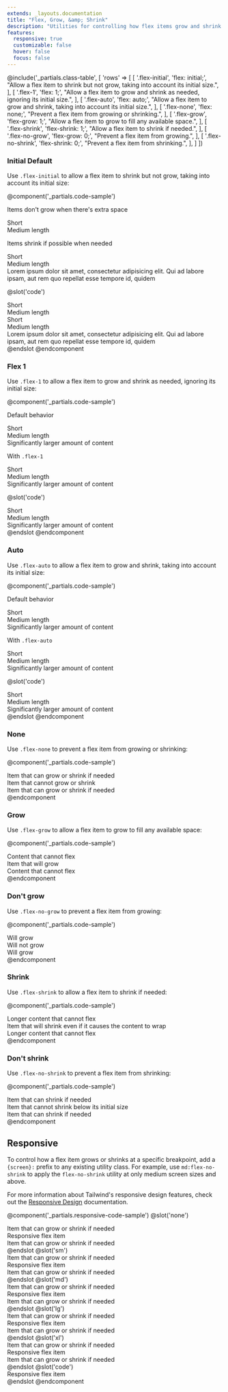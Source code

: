 ```yaml
---
extends: _layouts.documentation
title: "Flex, Grow, &amp; Shrink"
description: "Utilities for controlling how flex items grow and shrink."
features:
  responsive: true
  customizable: false
  hover: false
  focus: false
---
```


@include('_partials.class-table', [
  'rows' => [
    [
      '.flex-initial',
      'flex: initial;',
      "Allow a flex item to shrink but not grow, taking into account its initial size.",
    ],
    [
      '.flex-1',
      'flex: 1;',
      "Allow a flex item to grow and shrink as needed, ignoring its initial size.",
    ],
    [
      '.flex-auto',
      'flex: auto;',
      "Allow a flex item to grow and shrink, taking into account its initial size.",
    ],
    [
      '.flex-none',
      'flex: none;',
      "Prevent a flex item from growing or shrinking.",
    ],
    [
      '.flex-grow',
      'flex-grow: 1;',
      "Allow a flex item to grow to fill any available space.",
    ],
    [
      '.flex-shrink',
      'flex-shrink: 1;',
      "Allow a flex item to shrink if needed.",
    ],
    [
      '.flex-no-grow',
      'flex-grow: 0;',
      "Prevent a flex item from growing.",
    ],
    [
      '.flex-no-shrink',
      'flex-shrink: 0;',
      "Prevent a flex item from shrinking.",
    ],
  ]
])

### Initial <span class="ml-2 font-semibold text-grey text-sm uppercase tracking-wide">Default</span>

Use `.flex-initial` to allow a flex item to shrink but not grow, taking into account its initial size:

@component('_partials.code-sample')
<p class="text-sm text-grey mb-1">Items don't grow when there's extra space</p>
<div class="flex bg-grey-lighter  mb-6">
  <div class="flex-initial text-grey-dark text-center bg-grey-light px-4 py-2 m-2">
    Short
  </div>
  <div class="flex-initial text-grey-dark text-center bg-grey-light px-4 py-2 m-2">
    Medium length
  </div>
</div>

<p class="text-sm text-grey mb-1">Items shrink if possible when needed</p>
<div class="flex bg-grey-lighter ">
  <div class="flex-initial text-grey-dark text-center bg-grey-light px-4 py-2 m-2">
    Short
  </div>
  <div class="flex-initial text-grey-dark text-center bg-grey-light px-4 py-2 m-2">
    Medium length
  </div>
  <div class="flex-initial text-grey-dark text-center bg-grey-light px-4 py-2 m-2">
    Lorem ipsum dolor sit amet, consectetur adipisicing elit. Qui ad labore ipsam, aut rem quo repellat esse tempore id, quidem
  </div>
</div>

@slot('code')
<div class="flex bg-grey-lighter ">
  <div class="flex-initial text-grey-dark text-center bg-grey-light px-4 py-2 m-2">
    Short
  </div>
  <div class="flex-initial text-grey-dark text-center bg-grey-light px-4 py-2 m-2">
    Medium length
  </div>
</div>

<div class="flex bg-grey-lighter ">
  <div class="flex-initial text-grey-dark text-center bg-grey-light px-4 py-2 m-2">
    Short
  </div>
  <div class="flex-initial text-grey-dark text-center bg-grey-light px-4 py-2 m-2">
    Medium length
  </div>
  <div class="flex-initial text-grey-dark text-center bg-grey-light px-4 py-2 m-2">
    Lorem ipsum dolor sit amet, consectetur adipisicing elit. Qui ad labore ipsam, aut rem quo repellat esse tempore id, quidem
  </div>
</div>
@endslot
@endcomponent

### Flex 1

Use `.flex-1` to allow a flex item to grow and shrink as needed, ignoring its initial size:

@component('_partials.code-sample')
<p class="text-sm text-grey mb-1">Default behavior</p>
<div class="flex bg-grey-lighter  mb-6">
  <div class="text-grey-dark text-center bg-grey-light px-4 py-2 m-2">
    Short
  </div>
  <div class="text-grey-dark text-center bg-grey-light px-4 py-2 m-2">
    Medium length
  </div>
  <div class="text-grey-dark text-center bg-grey-light px-4 py-2 m-2">
    Significantly larger amount of content
  </div>
</div>
<p class="text-sm text-grey mb-1">With <code>.flex-1</code></p>
<div class="flex bg-grey-lighter ">
  <div class="flex-1 text-grey-dark text-center bg-grey-light px-4 py-2 m-2">
    Short
  </div>
  <div class="flex-1 text-grey-dark text-center bg-grey-light px-4 py-2 m-2">
    Medium length
  </div>
  <div class="flex-1 text-grey-dark text-center bg-grey-light px-4 py-2 m-2">
    Significantly larger amount of content
  </div>
</div>

@slot('code')
<div class="flex bg-grey-lighter ">
  <div class="flex-1 text-grey-dark text-center bg-grey-light px-4 py-2 m-2">
    Short
  </div>
  <div class="flex-1 text-grey-dark text-center bg-grey-light px-4 py-2 m-2">
    Medium length
  </div>
  <div class="flex-1 text-grey-dark text-center bg-grey-light px-4 py-2 m-2">
    Significantly larger amount of content
  </div>
</div>
@endslot
@endcomponent

### Auto

Use `.flex-auto` to allow a flex item to grow and shrink, taking into account its initial size:

@component('_partials.code-sample')
<p class="text-sm text-grey mb-1">Default behavior</p>
<div class="flex bg-grey-lighter  mb-6">
  <div class="text-grey-dark text-center bg-grey-light px-4 py-2 m-2">
    Short
  </div>
  <div class="text-grey-dark text-center bg-grey-light px-4 py-2 m-2">
    Medium length
  </div>
  <div class="text-grey-dark text-center bg-grey-light px-4 py-2 m-2">
    Significantly larger amount of content
  </div>
</div>
<p class="text-sm text-grey mb-1">With <code>.flex-auto</code></p>
<div class="flex bg-grey-lighter ">
  <div class="flex-auto text-grey-dark text-center bg-grey-light px-4 py-2 m-2">
    Short
  </div>
  <div class="flex-auto text-grey-dark text-center bg-grey-light px-4 py-2 m-2">
    Medium length
  </div>
  <div class="flex-auto text-grey-dark text-center bg-grey-light px-4 py-2 m-2">
    Significantly larger amount of content
  </div>
</div>

@slot('code')
<div class="flex bg-grey-lighter ">
  <div class="flex-auto text-grey-dark text-center bg-grey-light px-4 py-2 m-2">
    Short
  </div>
  <div class="flex-auto text-grey-dark text-center bg-grey-light px-4 py-2 m-2">
    Medium length
  </div>
  <div class="flex-auto text-grey-dark text-center bg-grey-light px-4 py-2 m-2">
    Significantly larger amount of content
  </div>
</div>
@endslot
@endcomponent

### None

Use `.flex-none` to prevent a flex item from growing or shrinking:

@component('_partials.code-sample')
<div class="flex bg-grey-lighter ">
  <div class="flex-1 text-grey-dark text-center bg-grey-light px-4 py-2 m-2">
    Item that can grow or shrink if needed
  </div>
  <div class="flex-none text-grey-dark-dark text-center bg-grey-light-dark px-4 py-2 m-2">
    Item that cannot grow or shrink
  </div>
  <div class="flex-1 text-grey-dark text-center bg-grey-light px-4 py-2 m-2">
    Item that can grow or shrink if needed
  </div>
</div>
@endcomponent

### Grow

Use `.flex-grow` to allow a flex item to grow to fill any available space:

@component('_partials.code-sample')
<div class="flex bg-grey-lighter ">
  <div class="flex-none text-grey-dark text-center bg-grey-light px-4 py-2 m-2">
    Content that cannot flex
  </div>
  <div class="flex-grow text-grey-dark-dark text-center bg-grey-light-dark px-4 py-2 m-2">
    Item that will grow
  </div>
  <div class="flex-none text-grey-dark text-center bg-grey-light px-4 py-2 m-2">
    Content that cannot flex
  </div>
</div>
@endcomponent

### Don't grow

Use `.flex-no-grow` to prevent a flex item from growing:

@component('_partials.code-sample')
<div class="flex bg-grey-lighter ">
  <div class="flex-grow text-grey-dark text-center bg-grey-light px-4 py-2 m-2">
    Will grow
  </div>
  <div class="flex-no-grow text-grey-dark-dark text-center bg-grey-light-dark px-4 py-2 m-2">
    Will not grow
  </div>
  <div class="flex-grow text-grey-dark text-center bg-grey-light px-4 py-2 m-2">
    Will grow
  </div>
</div>
@endcomponent

### Shrink

Use `.flex-shrink` to allow a flex item to shrink if needed:

@component('_partials.code-sample')
<div class="flex bg-grey-lighter ">
  <div class="flex-none text-grey-dark text-center bg-grey-light px-4 py-2 m-2">
    Longer content that cannot flex
  </div>
  <div class="flex-shrink text-grey-dark-dark text-center bg-grey-light-dark px-4 py-2 m-2">
    Item that will shrink even if it causes the content to wrap
  </div>
  <div class="flex-none text-grey-dark text-center bg-grey-light px-4 py-2 m-2">
    Longer content that cannot flex
  </div>
</div>
@endcomponent

### Don't shrink

Use `.flex-no-shrink` to prevent a flex item from shrinking:

@component('_partials.code-sample')
<div class="flex bg-grey-lighter ">
  <div class="flex-shrink text-grey-dark text-center bg-grey-light px-4 py-2 m-2">
    Item that can shrink if needed
  </div>
  <div class="flex-no-shrink text-grey-dark-dark text-center bg-grey-light-dark px-4 py-2 m-2">
    Item that cannot shrink below its initial size
  </div>
  <div class="flex-shrink text-grey-dark text-center bg-grey-light px-4 py-2 m-2">
    Item that can shrink if needed
  </div>
</div>
@endcomponent

## Responsive

To control how a flex item grows or shrinks at a specific breakpoint, add a `{screen}:` prefix to any existing utility class. For example, use `md:flex-no-shrink` to apply the `flex-no-shrink` utility at only medium screen sizes and above.

For more information about Tailwind's responsive design features, check out the [Responsive Design](/docs/responsive-design) documentation.

@component('_partials.responsive-code-sample')
@slot('none')
<div class="flex bg-grey-lighter ">
  <div class="flex-1 text-grey-dark text-center bg-grey-light px-4 py-2 m-2">
    Item that can grow or shrink if needed
  </div>
  <div class="flex-none text-grey-dark-dark text-center bg-grey-light-dark px-4 py-2 m-2">
    Responsive flex item
  </div>
  <div class="flex-1 text-grey-dark text-center bg-grey-light px-4 py-2 m-2">
    Item that can grow or shrink if needed
  </div>
</div>
@endslot
@slot('sm')
<div class="flex bg-grey-lighter ">
  <div class="flex-1 text-grey-dark text-center bg-grey-light px-4 py-2 m-2">
    Item that can grow or shrink if needed
  </div>
  <div class="flex-grow text-grey-dark-dark text-center bg-grey-light-dark px-4 py-2 m-2">
    Responsive flex item
  </div>
  <div class="flex-1 text-grey-dark text-center bg-grey-light px-4 py-2 m-2">
    Item that can grow or shrink if needed
  </div>
</div>
@endslot
@slot('md')
<div class="flex bg-grey-lighter ">
  <div class="flex-1 text-grey-dark text-center bg-grey-light px-4 py-2 m-2">
    Item that can grow or shrink if needed
  </div>
  <div class="flex-shrink text-grey-dark-dark text-center bg-grey-light-dark px-4 py-2 m-2">
    Responsive flex item
  </div>
  <div class="flex-1 text-grey-dark text-center bg-grey-light px-4 py-2 m-2">
    Item that can grow or shrink if needed
  </div>
</div>
@endslot
@slot('lg')
<div class="flex bg-grey-lighter ">
  <div class="flex-1 text-grey-dark text-center bg-grey-light px-4 py-2 m-2">
    Item that can grow or shrink if needed
  </div>
  <div class="flex-1 text-grey-dark-dark text-center bg-grey-light-dark px-4 py-2 m-2">
    Responsive flex item
  </div>
  <div class="flex-1 text-grey-dark text-center bg-grey-light px-4 py-2 m-2">
    Item that can grow or shrink if needed
  </div>
</div>
@endslot
@slot('xl')
<div class="flex bg-grey-lighter ">
  <div class="flex-1 text-grey-dark text-center bg-grey-light px-4 py-2 m-2">
    Item that can grow or shrink if needed
  </div>
  <div class="flex-initial text-grey-dark-dark text-center bg-grey-light-dark px-4 py-2 m-2">
    Responsive flex item
  </div>
  <div class="flex-1 text-grey-dark text-center bg-grey-light px-4 py-2 m-2">
    Item that can grow or shrink if needed
  </div>
</div>
@endslot
@slot('code')
<div class="flex ...">
  <!-- ... -->
  <div class="none:flex-none sm:flex-grow md:flex-shrink lg:flex-1 xl:flex-auto ...">
    Responsive flex item
  </div>
  <!-- ... -->
</div>
@endslot
@endcomponent
